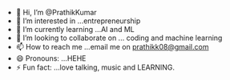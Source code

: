 - 👋 Hi, I’m @PrathikKumar
- 👀 I’m interested in ...entrepreneurship
- 🌱 I’m currently learning ...AI and ML
- 💞️ I’m looking to collaborate on ... coding and machine learning
- 📫 How to reach me ...email me on prathikk08@gmail.com
- 😄 Pronouns: ...HEHE
- ⚡ Fun fact: ...love talking, music and LEARNING.

<!---
PrathikKumar508/PrathikKumar508 is a ✨ special ✨ repository because its `README.md` (this file) appears on your GitHub profile.
You can click the Preview link to take a look at your changes.
--->

